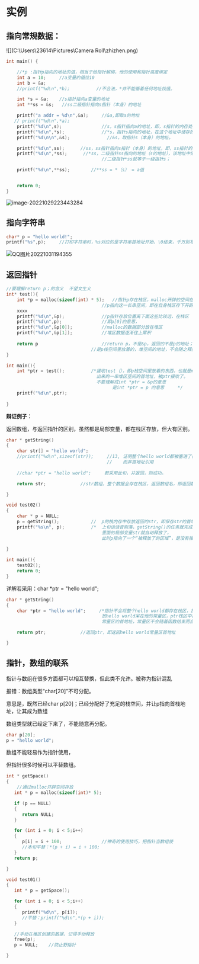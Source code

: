

# 实例

## 指向常规数据：

![](C:\Users\23614\Pictures\Camera Roll\zhizhen.png)

```c
int main() {

    //*p :指针p指向的地址的值，相当于给指针解绑，他的使用和指针高度绑定
    int a = 10;     //a变量的值位10
    int b = &a;
    //printf("%d\n",*b);          //不合法，*并不能循着任何地址找值。

    int *s = &a;    //s指针指向a变量的地址
    int **ss = &s;   //ss二级指针指向s指针（本身）的地址

    printf("a addr = %d\n",&a);     //&a,即取a的地址
   // printf("%d\n",*a);
    printf("%d\n",s);               //s，s指针指向a的地址，即，s指针的内存处储存了变量a的地址值
    printf("%d\n",*s);              //*s，指针s指向的地址，在这个地址中储存的值，即，得到a的值
    printf("%d\n\n",&s);              //&s，取指针s（本身）的地址。

    printf("%d\n",ss);      //ss，ss指针指向s指针（本身）的地址，即，ss指针的内存处存储了s指针的地址
    printf("%d\n",*ss);      //*ss，二级指针ss指向的地址（s的地址），该地址中储存的值，即，a的地址
                                    //二级指针*ss就等于一级指针s；

    printf("%d\n",**ss);        //**ss = *（s） = a值


    return 0;
}
```

![image-20221029223443284](C:\Users\23614\AppData\Roaming\Typora\typora-user-images\image-20221029223443284.png)





## 指向字符串

```C
char* p = "hello world!";
printf("%s",p);		//打印字符串时，%s对应的是字符串首地址开始，\0结束，千万别写*p，千万别写
```

 ![QQ图片20221031194355](C:\Users\23614\Desktop\C语言\image\QQ图片20221031194355.jpg)



## 返回指针

``` C
//要理解return p；的含义  不望文生义
int* test(){
    int *p = malloc(sizeof(int) * 5);	//指针p存在栈区，malloc开辟的空间在堆区
    								//p指向这一长串空间，即在自身栈区存下开辟出的首地址
	xxxx
    printf("%d\n",&p);				//p指针存放位置离下面这些比较远，在栈区
    printf("%d\n",p);				//即p[0]的意思，
    printf("%d\n",&p[0]);   		//malloc的数据部分放在堆区
    printf("%d\n",&p[1]);			//堆区数据逐渐往上累积
    
    return p 						//return p，不是&p，返回的不是p的地址；
        						//是p栈空间里放着的，堆空间的地址，不会随之释放
}

int main(){
    int *ptr = test();			/*接收test（），即p栈空间里放着的东西，也就是malloc开辟
    							  出来的一串堆区空间的首地址，被ptr接收了。
    							  不要理解成int *ptr = &p的意思   
    							        是int *ptr = p 的意思     */
    printf("%d\n",ptr);
    
}
```



**辩证例子：**

返回数组，与返回指针的区别，虽然都是局部变量，都在栈区存放，但大有区别。

```c
char * getString()
{
    char str[] = "hello world";
    //printf("%d\n",sizeof(str));     //13, 证明整个hello world都被塞进了栈区，命名为str，
                                      //    而非首地址引用
    
    //char *ptr = "hello world";     若采用此句，并返回，则成功。

    return str;				//str数组，整个数据全存在栈区，返回数组名，即返回数组首地址

}

void test02()
{
    char * p = NULL;
    p = getString();			//  p的栈内存中存放返回的str，即保存str的首地址
    printf("%s\n", p);	        /*  上句话话音刚落，getString()的任务就完成了，
    								里面的局部变量str就自动释放了，
    								此时p指向了一个“被释放了的区域”，是没有操作权限的		*/
    								
}

int main(){
    test02();
    return 0;
}
```

详解若采用：char *ptr = "hello world";

``` C
char * getString()
{
    char *ptr = "hello world";     /*指针不会将整个hello world都存在栈区，指针永远只占8B大小
    								故hello world呆在他的常量区，ptr栈区中存有该hello world
    								常量区的首地址，常量区不会随着函数结束而自我释放。故可行	*/

    return ptr;				//返回ptr，即返回hello world常量区首地址

}
```



## 指针，数组的联系

指针与数组在很多方面都可以相互替换，但此类不允许。被称为指针混乱

报错：数组类型“char[20]”不可分配。

意思是，既然已经char p[20]；已经分配好了充足的栈空间，并让p指向首栈地址，让其成为数组

数组类型就已经定下来了，不能随意再分配。

```C
char p[20];
p = "hello world";
```



数组不能轻易作为指针使用，

但指针很多时候可以平替数组。

``` c
int * getSpace()
{
    //通过malloc开辟空间存放
   int * p = malloc(sizeof(int)* 5);

   if (p == NULL)
   {
      return NULL;
   }

   for (int i = 0; i < 5;i++)
   {
      p[i] = i + 100;				//神奇的使用技巧，把指针当数组使
      //本句平替：*(p + i) = i + 100;
   }
   return p;

}

void test01()
{
   int * p = getSpace();

   for (int i = 0; i < 5;i++)
   {
      printf("%d\n", p[i]);
      //平替：printf("%d\n",*(p + i));
   }

   //手动在堆区创建的数据，记得手动释放
   free(p);
   p = NULL;	//防止野指针

}
```

























